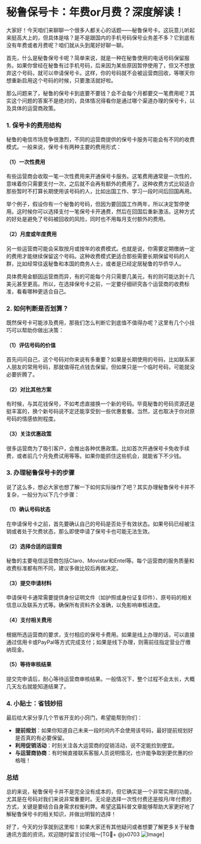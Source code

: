 # 秘鲁保号卡：年费or月费？深度解读！

大家好！今天咱们来聊聊一个很多人都关心的话题——秘鲁保号卡。这玩意儿听起来挺高大上的，但具体是啥？是不是跟国内的手机号码保号业务差不多？它到底有没有年费或者月费呢？咱们就从头到尾好好聊一聊。

首先，什么是秘鲁保号卡呢？简单来说，就是一种在秘鲁使用的电话号码保留服务。如果你曾经在秘鲁有过手机号码，后来因为某些原因暂停使用了，但又不想放弃这个号码，就可以申请保号卡。这样，你的号码就不会被运营商回收，等哪天你想重新启用这个号码的时候，只要激活就好啦。

那么问题来了，秘鲁的保号卡到底要不要钱？会不会每个月都要交一笔费用呢？其实这个问题的答案不是绝对的，具体情况得看你是通过哪个渠道办理的保号卡，以及具体的运营商政策。

### 1. 保号卡的费用结构

秘鲁的电信市场竞争很激烈，不同的运营商提供的保号卡服务可能会有不同的收费模式。一般来说，保号卡有两种主要的费用形式：

#### （1）一次性费用
有些运营商会收取一笔一次性费用来开通保号卡服务。这笔费用通常是一次性的，意味着你只需要支付一次，之后就不会再有额外的费用了。这种收费方式比较适合那些暂时不打算长期使用该号码的人，比如出国工作、学习一段时间后回国再用。

举个例子，假设你有一个秘鲁的号码，但因为要回国工作两年，所以决定暂停使用。这时候你可以选择支付一笔保号卡开通费，然后在回国后重新激活。这种方式的好处是避免了号码被回收的风险，同时也不用每月支付额外的费用。

#### （2）月度或年度费用
另一些运营商可能会采取按月或按年的收费模式。也就是说，你需要定期缴纳一定的费用才能继续保留这个号码。这种收费模式更适合那些需要长期保留号码的人群，比如经常往返秘鲁和本国的商务人士，或者是已经定居秘鲁的华侨华人。

具体费用金额因运营商而异，有的可能每个月只需要几美元，有的则可能达到十几美元甚至更高。所以，在选择保号卡之前，一定要仔细研究各个运营商的收费标准，看看哪种更适合自己。

### 2. 如何判断是否划算？

既然保号卡可能涉及费用，那我们怎么判断它到底值不值得办呢？这里有几个小技巧可以帮助你做出决策：

#### （1）评估号码的价值
首先问问自己，这个号码对你来说有多重要？如果是长期使用的号码，比如联系家人朋友的常用号码，那就值得花点钱去保留。但如果只是一个临时号码，可能就没必要折腾了。

#### （2）对比其他方案
有时候，与其花钱保号，不如考虑直接换一个新的号码。毕竟秘鲁的号码资源还是挺丰富的，换个新号码说不定还能享受到一些优惠套餐。当然，这也取决于你对原号码的情感依附程度。

#### （3）关注优惠政策
很多运营商为了吸引客户，会推出各种优惠政策。比如首次开通保号卡免收手续费，或者前几个月免费试用等等。如果你能抓住这些机会，就能省下不少钱。

### 3. 办理秘鲁保号卡的步骤

说了这么多，想必大家也想了解一下如何实际操作了吧？其实办理秘鲁保号卡并不复杂，一般分为以下几个步骤：

#### （1）确认号码状态
在申请保号卡之前，首先要确认自己的号码是否处于有效状态。如果号码已经被注销或者处于欠费状态，那么即使申请了保号卡也可能无法生效。

#### （2）选择合适的运营商
秘鲁的主要电信运营商包括Claro、Movistar和Entel等。每个运营商的服务质量和收费标准都有所不同，建议多做比较后再做决定。

#### （3）提交申请材料
申请保号卡通常需要提供身份证明文件（如护照或身份证复印件）、原号码的相关信息以及联系方式等。确保所有资料齐全准确，以免影响审核进度。

#### （4）支付相关费用
根据所选运营商的要求，支付相应的保号卡费用。如果是线上办理的话，可以直接通过信用卡或PayPal等方式完成支付；如果是线下办理，则需前往指定营业厅缴纳现金。

#### （5）等待审核结果
提交完申请后，耐心等待运营商审核结果。一般情况下，整个过程不会太长，大概几天左右就能知道结果了。

### 4. 小贴士：省钱妙招

最后给大家分享几个节省开支的小窍门，希望能帮到你们：

- **提前规划**：如果你知道自己未来一段时间内不会使用该号码，最好提前规划好是否真的有必要保留。
- **利用促销活动**：时刻关注各大运营商的促销活动，说不定能捡到便宜。
- **与运营商协商**：有时候直接联系客服人员说明情况，也许能争取到更优惠的价格哦！

### 总结

总的来说，秘鲁保号卡并不是完全没有成本的，但它确实是一个非常实用的功能，尤其是在号码对我们来说非常重要时。无论是选择一次性付费还是按月/年付费的方式，关键是要结合自身需求权衡利弊。希望这篇科普文章能够帮助大家更好地了解秘鲁保号卡的相关知识，并做出明智的选择！

好了，今天的分享就到这里啦！如果大家还有其他疑问或者想要了解更多关于秘鲁通讯方面的资讯，欢迎随时留言讨论哦～[TG💪+ @jx0703 ![Image](https://github.com/user-attachments/assets/dbca1d08-cadb-493c-b0ec-ad6f7a83f270)]